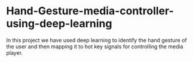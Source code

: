 # Hand-Gesture-media-controller-using-deep-learning
In this project we have used deep learning to identify the hand gesture of the user and then mapping it to hot key signals for controlling the media player.
